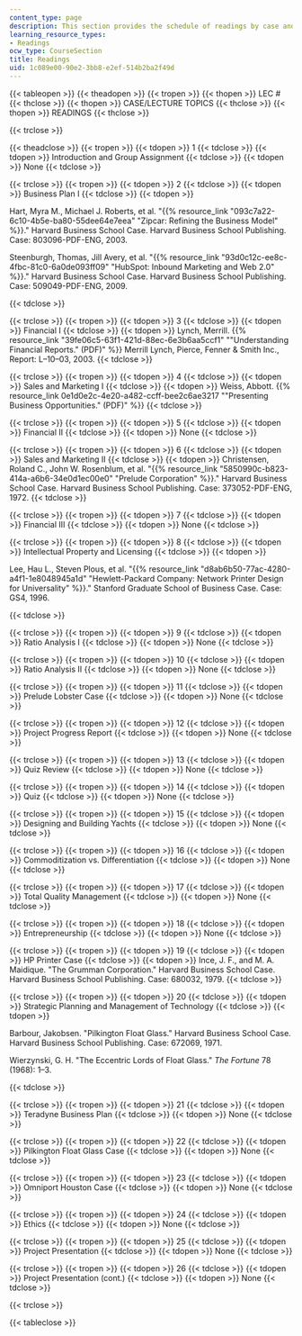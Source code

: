 ```yaml
---
content_type: page
description: This section provides the schedule of readings by case and lecture topic.
learning_resource_types:
- Readings
ocw_type: CourseSection
title: Readings
uid: 1c089e00-90e2-3bb8-e2ef-514b2ba2f49d
---
```


{{< tableopen >}}
{{< theadopen >}}
{{< tropen >}}
{{< thopen >}}
LEC #
{{< thclose >}}
{{< thopen >}}
CASE/LECTURE TOPICS
{{< thclose >}}
{{< thopen >}}
READINGS
{{< thclose >}}

{{< trclose >}}

{{< theadclose >}}
{{< tropen >}}
{{< tdopen >}}
1
{{< tdclose >}}
{{< tdopen >}}
Introduction and Group Assignment
{{< tdclose >}}
{{< tdopen >}}
None
{{< tdclose >}}

{{< trclose >}}
{{< tropen >}}
{{< tdopen >}}
2
{{< tdclose >}}
{{< tdopen >}}
Business Plan I
{{< tdclose >}}
{{< tdopen >}}


Hart, Myra M., Michael J. Roberts, et al. "{{% resource_link "093c7a22-6c10-4b5e-ba80-55dee64e7eea" "Zipcar: Refining the Business Model" %}}." Harvard Business School Case. Harvard Business School Publishing. Case: 803096-PDF-ENG, 2003.

Steenburgh, Thomas, Jill Avery, et al. "{{% resource_link "93d0c12c-ee8c-4fbc-81c0-6a0de093ff09" "HubSpot: Inbound Marketing and Web 2.0" %}}." Harvard Business School Case. Harvard Business School Publishing. Case: 509049-PDF-ENG, 2009.


{{< tdclose >}}

{{< trclose >}}
{{< tropen >}}
{{< tdopen >}}
3
{{< tdclose >}}
{{< tdopen >}}
Financial I
{{< tdclose >}}
{{< tdopen >}}
Lynch, Merrill. {{% resource_link "39fe06c5-63f1-421d-88ec-6e3b6aa5ccf1" "\"Understanding Financial Reports.\" (PDF)" %}} Merrill Lynch, Pierce, Fenner & Smith Inc., Report: L–10–03, 2003.
{{< tdclose >}}

{{< trclose >}}
{{< tropen >}}
{{< tdopen >}}
4
{{< tdclose >}}
{{< tdopen >}}
Sales and Marketing I
{{< tdclose >}}
{{< tdopen >}}
Weiss, Abbott. {{% resource_link 0e1d0e2c-4e20-a482-ccff-bee2c6ae3217 "\"Presenting Business Opportunities.\" (PDF)" %}}
{{< tdclose >}}

{{< trclose >}}
{{< tropen >}}
{{< tdopen >}}
5
{{< tdclose >}}
{{< tdopen >}}
Financial II
{{< tdclose >}}
{{< tdopen >}}
None
{{< tdclose >}}

{{< trclose >}}
{{< tropen >}}
{{< tdopen >}}
6
{{< tdclose >}}
{{< tdopen >}}
Sales and Marketing II
{{< tdclose >}}
{{< tdopen >}}
Christensen, Roland C., John W. Rosenblum, et al. "{{% resource_link "5850990c-b823-414a-a6b6-34e0d1ec00e0" "Prelude Corporation" %}}." Harvard Business School Case. Harvard Business School Publishing. Case: 373052-PDF-ENG, 1972.
{{< tdclose >}}

{{< trclose >}}
{{< tropen >}}
{{< tdopen >}}
7
{{< tdclose >}}
{{< tdopen >}}
Financial III
{{< tdclose >}}
{{< tdopen >}}
None
{{< tdclose >}}

{{< trclose >}}
{{< tropen >}}
{{< tdopen >}}
8
{{< tdclose >}}
{{< tdopen >}}
Intellectual Property and Licensing
{{< tdclose >}}
{{< tdopen >}}


Lee, Hau L., Steven Plous, et al. "{{% resource_link "d8ab6b50-77ac-4280-a4f1-1e8048945a1d" "Hewlett-Packard Company: Network Printer Design for Universality" %}}." Stanford Graduate School of Business Case. Case: GS4, 1996.


{{< tdclose >}}

{{< trclose >}}
{{< tropen >}}
{{< tdopen >}}
9
{{< tdclose >}}
{{< tdopen >}}
Ratio Analysis I
{{< tdclose >}}
{{< tdopen >}}
None
{{< tdclose >}}

{{< trclose >}}
{{< tropen >}}
{{< tdopen >}}
10
{{< tdclose >}}
{{< tdopen >}}
Ratio Analysis II
{{< tdclose >}}
{{< tdopen >}}
None
{{< tdclose >}}

{{< trclose >}}
{{< tropen >}}
{{< tdopen >}}
11
{{< tdclose >}}
{{< tdopen >}}
Prelude Lobster Case
{{< tdclose >}}
{{< tdopen >}}
None
{{< tdclose >}}

{{< trclose >}}
{{< tropen >}}
{{< tdopen >}}
12
{{< tdclose >}}
{{< tdopen >}}
Project Progress Report
{{< tdclose >}}
{{< tdopen >}}
None
{{< tdclose >}}

{{< trclose >}}
{{< tropen >}}
{{< tdopen >}}
13
{{< tdclose >}}
{{< tdopen >}}
Quiz Review
{{< tdclose >}}
{{< tdopen >}}
None
{{< tdclose >}}

{{< trclose >}}
{{< tropen >}}
{{< tdopen >}}
14
{{< tdclose >}}
{{< tdopen >}}
Quiz
{{< tdclose >}}
{{< tdopen >}}
None
{{< tdclose >}}

{{< trclose >}}
{{< tropen >}}
{{< tdopen >}}
15
{{< tdclose >}}
{{< tdopen >}}
Designing and Building Yachts
{{< tdclose >}}
{{< tdopen >}}
None
{{< tdclose >}}

{{< trclose >}}
{{< tropen >}}
{{< tdopen >}}
16
{{< tdclose >}}
{{< tdopen >}}
Commoditization vs. Differentiation
{{< tdclose >}}
{{< tdopen >}}
None
{{< tdclose >}}

{{< trclose >}}
{{< tropen >}}
{{< tdopen >}}
17
{{< tdclose >}}
{{< tdopen >}}
Total Quality Management
{{< tdclose >}}
{{< tdopen >}}
None
{{< tdclose >}}

{{< trclose >}}
{{< tropen >}}
{{< tdopen >}}
18
{{< tdclose >}}
{{< tdopen >}}
Entrepreneurship
{{< tdclose >}}
{{< tdopen >}}
None
{{< tdclose >}}

{{< trclose >}}
{{< tropen >}}
{{< tdopen >}}
19
{{< tdclose >}}
{{< tdopen >}}
HP Printer Case
{{< tdclose >}}
{{< tdopen >}}
Ince, J. F., and M. A. Maidique. "The Grumman Corporation." Harvard Business School Case. Harvard Business School Publishing. Case: 680032, 1979.
{{< tdclose >}}

{{< trclose >}}
{{< tropen >}}
{{< tdopen >}}
20
{{< tdclose >}}
{{< tdopen >}}
Strategic Planning and Management of Technology
{{< tdclose >}}
{{< tdopen >}}


Barbour, Jakobsen. "Pilkington Float Glass." Harvard Business School Case. Harvard Business School Publishing. Case: 672069, 1971.

Wierzynski, G. H. "The Eccentric Lords of Float Glass." _The Fortune_ 78 (1968): 1–3.


{{< tdclose >}}

{{< trclose >}}
{{< tropen >}}
{{< tdopen >}}
21
{{< tdclose >}}
{{< tdopen >}}
Teradyne Business Plan
{{< tdclose >}}
{{< tdopen >}}
None
{{< tdclose >}}

{{< trclose >}}
{{< tropen >}}
{{< tdopen >}}
22
{{< tdclose >}}
{{< tdopen >}}
Pilkington Float Glass Case
{{< tdclose >}}
{{< tdopen >}}
None
{{< tdclose >}}

{{< trclose >}}
{{< tropen >}}
{{< tdopen >}}
23
{{< tdclose >}}
{{< tdopen >}}
Omniport Houston Case
{{< tdclose >}}
{{< tdopen >}}
None
{{< tdclose >}}

{{< trclose >}}
{{< tropen >}}
{{< tdopen >}}
24
{{< tdclose >}}
{{< tdopen >}}
Ethics
{{< tdclose >}}
{{< tdopen >}}
None
{{< tdclose >}}

{{< trclose >}}
{{< tropen >}}
{{< tdopen >}}
25
{{< tdclose >}}
{{< tdopen >}}
Project Presentation
{{< tdclose >}}
{{< tdopen >}}
None
{{< tdclose >}}

{{< trclose >}}
{{< tropen >}}
{{< tdopen >}}
26
{{< tdclose >}}
{{< tdopen >}}
Project Presentation (cont.)
{{< tdclose >}}
{{< tdopen >}}
None
{{< tdclose >}}

{{< trclose >}}

{{< tableclose >}}